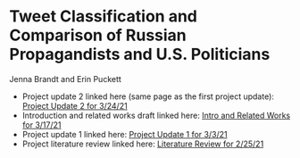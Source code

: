 # Tweet Classification and Comparison of Russian Propagandists and U.S. Politicians
Jenna Brandt and Erin Puckett

- Project update 2 linked here (same page as the first project update): [Project Update 2 for 3/24/21](http://jennabrandt.github.io/project-updates)
- Introduction and related works draft linked here: [Intro and Related Works for 3/17/21](http://jennabrandt.github.io/intro-related-works)
- Project update 1 linked here: [Project Update 1 for 3/3/21](http://jennabrandt.github.io/project-updates)
- Project literature review linked here: [Literature Review for 2/25/21](https://jennabrandt.github.io/literature-review)
